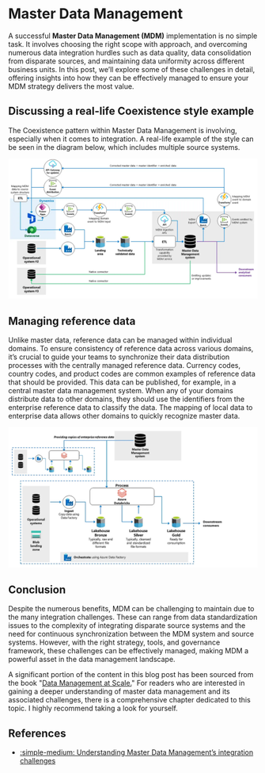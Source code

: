 # Master Data Management

A successful **Master Data Management (MDM)** implementation is no simple task. It
involves choosing the right scope with approach, and overcoming numerous data
integration hurdles such as data quality, data consolidation from disparate sources,
and maintaining data uniformity across different business units. In this post,
we’ll explore some of these challenges in detail, offering insights into how they
can be effectively managed to ensure your MDM strategy delivers the most value.

## Discussing a real-life Coexistence style example

The Coexistence pattern within Master Data Management is involving, especially when
it comes to integration. A real-life example of the style can be seen in the diagram
below, which includes multiple source systems.

![Data distribution process between source systems and the MDM](img/data-platform-mdm-data-distribution.png)

## Managing reference data

Unlike master data, reference data can be managed within individual domains.
To ensure consistency of reference data across various domains, it’s crucial to
guide your teams to synchronize their data distribution processes with the centrally
managed reference data. Currency codes, country codes, and product codes are common
examples of reference data that should be provided. This data can be published,
for example, in a central master data management system. When any of your domains
distribute data to other domains, they should use the identifiers from the enterprise
reference data to classify the data. The mapping of local data to enterprise data
allows other domains to quickly recognize master data.

![Using synchronized copies of enterprise reference data before distributing](img/data-platform-mdm-data-distribution-other-domain.png)

## Conclusion

Despite the numerous benefits, MDM can be challenging to maintain due to the many
integration challenges. These can range from data standardization issues to the
complexity of integrating disparate source systems and the need for continuous
synchronization between the MDM system and source systems. However, with the right
strategy, tools, and governance framework, these challenges can be effectively
managed, making MDM a powerful asset in the data management landscape.

A significant portion of the content in this blog post has been sourced from the
book "[Data Management at Scale.](https://www.oreilly.com/library/view/data-management-at/9781098138851/)"
For readers who are interested in gaining a deeper understanding of master data
management and its associated challenges, there is a comprehensive chapter dedicated
to this topic. I highly recommend taking a look for yourself.

## References

- [:simple-medium: Understanding Master Data Management’s integration challenges](https://piethein.medium.com/understanding-master-data-managements-integration-challenges-a41f6ed0f702)

